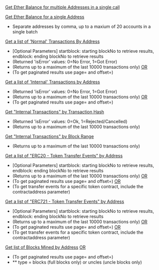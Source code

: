 [Get Ether Balance for multiple Addresses in a single call](https://api.etherscan.io/api?module=account&action=balancemulti&address=0xddbd2b932c763ba5b1b7ae3b362eac3e8d40121a,0x63a9975ba31b0b9626b34300f7f627147df1f526,0x198ef1ec325a96cc354c7266a038be8b5c558f67&tag=latest&apikey=YourApiKeyToken)


[Get Ether Balance for a single Address](https://api.etherscan.io/api?module=account&action=balance&address=0xddbd2b932c763ba5b1b7ae3b362eac3e8d40121a&tag=latest&apikey=YourApiKeyToken)
- Separate addresses by comma, up to a maxium of 20 accounts in a single batch


[Get a list of 'Normal' Transactions By Address](https://api.etherscan.io/api?module=account&action=txlist&address=0xddbd2b932c763ba5b1b7ae3b362eac3e8d40121a&startblock=0&endblock=99999999&sort=asc&apikey=YourApiKeyToken)
- [Optional Parameters] startblock: starting blockNo to retrieve results, endblock: ending blockNo to retrieve results
- (Returned 'isError' values: 0=No Error, 1=Got Error)
- (Returns up to a maximum of the last 10000 transactions only)
[OR](https://api.etherscan.io/api?module=account&action=txlist&address=0xddbd2b932c763ba5b1b7ae3b362eac3e8d40121a&startblock=0&endblock=99999999&page=1&offset=10&sort=asc&apikey=YourApiKeyToken)
- (To get paginated results use page=<page number> and offset=<max records to return>)


[Get a list of 'Internal' Transactions by Address](https://api.etherscan.io/api?module=account&action=txlistinternal&address=0x2c1ba59d6f58433fb1eaee7d20b26ed83bda51a3&startblock=0&endblock=2702578&sort=asc&apikey=YourApiKeyToken)
- (Returned 'isError' values: 0=No Error, 1=Got Error)
- (Returns up to a maximum of the last 10000 transactions only)
[OR](https://api.etherscan.io/api?module=account&action=txlistinternal&address=0x2c1ba59d6f58433fb1eaee7d20b26ed83bda51a3&startblock=0&endblock=2702578&page=1&offset=10&sort=asc&apikey=YourApiKeyToken)
- (To get paginated results use page=<page number> and offset=<max records to return>)


[Get "Internal Transactions" by Transaction Hash](https://api.etherscan.io/api?module=account&action=txlistinternal&txhash=0x40eb908387324f2b575b4879cd9d7188f69c8fc9d87c901b9e2daaea4b442170&apikey=YourApiKeyToken)
- (Returned 'isError' values: 0=Ok, 1=Rejected/Cancelled)
- (Returns up to a maximum of the last 10000 transactions only)


[Get "Internal Transactions" by Block Range](https://api.etherscan.io/api?module=account&action=txlistinternal&startblock=0&endblock=2702578&page=1&offset=10&sort=asc&apikey=YourApiKeyToken)
- (Returns up to a maximum of the last 10000 transactions only)
[]()
[]()


[Get a list of "ERC20 - Token Transfer Events" by Address](https://api.etherscan.io/api?module=account&action=tokentx&address=0x4e83362442b8d1bec281594cea3050c8eb01311c&startblock=0&endblock=999999999&sort=asc&apikey=YourApiKeyToken)
- [Optional Parameters] startblock: starting blockNo to retrieve results, endblock: ending blockNo to retrieve results
- (Returns up to a maximum of the last 10000 transactions only)
[OR](https://api.etherscan.io/api?module=account&action=tokentx&contractaddress=0x9f8f72aa9304c8b593d555f12ef6589cc3a579a2&page=1&offset=100&sort=asc&apikey=YourApiKeyToken)
- (To get paginated results use page=<page number> and offset=<max records to return>)
[OR](https://api.etherscan.io/api?module=account&action=tokentx&contractaddress=0x9f8f72aa9304c8b593d555f12ef6589cc3a579a2&address=0x4e83362442b8d1bec281594cea3050c8eb01311c&page=1&offset=100&sort=asc&apikey=YourApiKeyToken)
- (To get transfer events for a specific token contract, include the contractaddress parameter)


[Get a list of "ERC721 - Token Transfer Events" by Address](https://api.etherscan.io/api?module=account&action=tokennfttx&address=0x6975be450864c02b4613023c2152ee0743572325&startblock=0&endblock=999999999&sort=asc&apikey=YourApiKeyToken)
- [Optional Parameters] startblock: starting blockNo to retrieve results, endblock: ending blockNo to retrieve results
- (Returns up to a maximum of the last 10000 transactions only)
[OR](https://api.etherscan.io/api?module=account&action=tokennfttx&contractaddress=0x06012c8cf97bead5deae237070f9587f8e7a266d&page=1&offset=100&sort=asc&apikey=YourApiKeyToken)
- (To get paginated results use page=<page number> and offset=<max records to return>)
[OR](https://api.etherscan.io/api?module=account&action=tokennfttx&contractaddress=0x06012c8cf97bead5deae237070f9587f8e7a266d&address=0x6975be450864c02b4613023c2152ee0743572325&page=1&offset=100&sort=asc&apikey=YourApiKeyToken)
- (To get transfer events for a specific token contract, include the contractaddress parameter)


[Get list of Blocks Mined by Address](https://api.etherscan.io/api?module=account&action=getminedblocks&address=0x9dd134d14d1e65f84b706d6f205cd5b1cd03a46b&blocktype=blocks&apikey=YourApiKeyToken)
[OR](https://api.etherscan.io/api?module=account&action=getminedblocks&address=0x9dd134d14d1e65f84b706d6f205cd5b1cd03a46b&blocktype=blocks&page=1&offset=10&apikey=YourApiKeyToken)
- (To get paginated results use page=<page number> and offset=<max records to return>)
- ** type = blocks (full blocks only) or uncles (uncle blocks only)